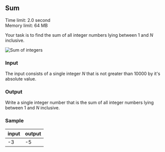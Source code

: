 Sum
----------

Time limit: 2.0 second  
Memory limit: 64 MB  

Your task is to find the sum of all integer numbers lying between 1 and _N_ inclusive.

![Sum of integers](AI)

### Input

The input consists of a single integer _N_ that is not greater than 10000 by it's absolute value.

### Output

Write a single integer number that is the sum of all integer numbers lying between 1 and _N_ inclusive.

### Sample

| input | output |
|-------|--------|
| -3    |  -5    |   
